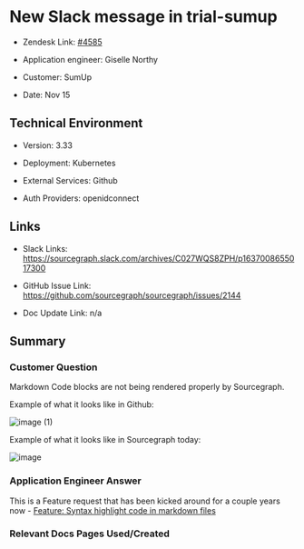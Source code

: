 

# New Slack message in trial-sumup <!-- Ticket Title  Hint: include keywords to make it searchable -->



- Zendesk Link: [#4585](https://sourcegraph.zendesk.com/agent/tickets/4585)

- Application engineer: Giselle Northy

- Customer: SumUp <!-- Redact if this contains personally identifying information -->

- Date: Nov 15


<!-- Data populated from integration, speak to Ben Gordon or Michael Bali if not working -->

<!-- During Internal team trial, fill missing data manually (we are waiting for all data to sync) -->



## Technical Environment

- Version: ​3.33

- Deployment: Kubernetes

- External Services: Github

- Auth Providers: openidconnect





## Links
<!-- Data for application engineer manual entry -->
- Slack Links: https://sourcegraph.slack.com/archives/C027WQS8ZPH/p1637008655017300

- GitHub Issue Link: https://github.com/sourcegraph/sourcegraph/issues/2144

- Doc Update Link: n/a



## Summary

### Customer Question



Markdown Code blocks are not being rendered properly by Sourcegraph.

Example of what it looks like in Github:

![image (1)](https://user-images.githubusercontent.com/27694443/142047311-2dffef74-ab64-44fe-a872-94a0562fc29e.png)

Example of what it looks like in Sourcegraph today:

![image](https://user-images.githubusercontent.com/27694443/142047351-b5c6882d-e864-4dbe-822d-d2c023a8c8ec.png)

### Application Engineer Answer



This is a Feature request that has been kicked around for a couple years now -  [Feature: Syntax highlight code in markdown files](https://github.com/sourcegraph/sourcegraph/issues/2144)


### Relevant Docs Pages Used/Created


<!-- Once complete, upload a copy to https://github.com/sourcegraph/support-tools-internal/tree/main/resolved-tickets as a .md file -->
<!-- Name the file 4585.md -->
